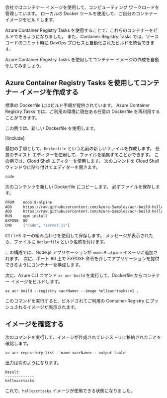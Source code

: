 会社ではコンテナー イメージを使用して、コンピューティング ワークロードを管理しています。 ローカルの Docker ツールを使用して、ご自分のコンテナー イメージをビルドします。

Azure Container Registry Tasks を使用することで、これらのコンテナーをビルドできるようになりました。 また、Container Registry Tasks では、ソース コードのコミット時に DevOps プロセスと自動化されたビルドを統合できます。

Azure Container Registry Tasks を使用してコンテナー イメージの作成を自動化してみましょう。

## <a name="create-a-container-image-with-azure-container-registry-tasks"></a>Azure Container Registry Tasks を使用してコンテナー イメージを作成する

標準の Dockerfile にはビルド手順が提供されています。 Azure Container Registry Tasks では、ご利用の環境に現在ある任意の Dockerfile を再利用することができます。

この例では、新しい Dockerfile を使用します。

<!-- Activate the sandbox -->
[!include[](../../../includes/azure-sandbox-activate.md)]

最初の手順として、`Dockerfile` という名前の新しいファイルを作成します。 任意のテキスト エディターを使用して、ファイルを編集することができます。 この例では、Cloud Shell エディターを使用します。 次のコマンドを Cloud Shell ウィンドウに貼り付けてエディターを開きます。

```bash
code
```

次のコンテンツを新しい Dockerfile にコピーします。 必ずファイルを保存します。

```bash
FROM    node:9-alpine
ADD     https://raw.githubusercontent.com/Azure-Samples/acr-build-helloworld-node/master/package.json /
ADD     https://raw.githubusercontent.com/Azure-Samples/acr-build-helloworld-node/master/server.js /
RUN     npm install
EXPOSE  80
CMD     ["node", "server.js"]
```

<kbd>Ctrl+S</kbd> キーの組み合わせを使用して保存します。 メッセージが表示されたら、ファイルに `Dockerfile` という名前を付けます。

この構成では、Node.js アプリケーションが `node:9-alpine` イメージに追加されます。 次に、ポート 80 上で *EXPOSE* 命令を介してアプリケーションを提供できるようにコンテナーを構成します。

次に、Azure CLI コマンド `az acr build` を実行して、Dockerfile からコンテナー イメージをビルドします。

```azurecli
az acr build --registry <acrName> --image helloacrtasks:v1 .
```

このコマンドを実行すると、ビルドされてご利用の Container Registry にプッシュされるイメージが表示されます。

## <a name="verify-the-image"></a>イメージを確認する

次のコマンドを実行して、イメージが作成されてレジストリに格納されたことを確認します。

```azurecli
az acr repository list --name <acrName> --output table
```

出力は次のようになります。

```console
Result
-------------
helloacrtasks
```

これで、`helloacrtasks` イメージが使用できる状態になりました。
